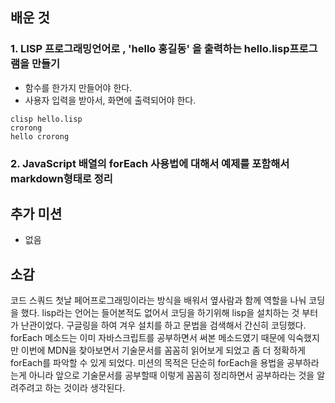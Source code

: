 ## 배운 것

### 1. LISP 프로그래밍언어로 , 'hello 홍길동' 을 출력하는 hello.lisp프로그램을 만들기
- 함수를 한가지 만들어야 한다.
- 사용자 입력을 받아서, 화면에 출력되어야 한다.
~~~
clisp hello.lisp
crorong
hello crorong
~~~
 ### 2. JavaScript 배열의 forEach 사용법에 대해서 예제를 포함해서 markdown형태로 정리


## 추가 미션
- 없음

## 소감
코드 스쿼드 첫날 페어프로그래밍이라는 방식을 배워서 옆사람과 함께 역할을 나눠 코딩을 했다.
lisp라는 언어는 들어본적도 없어서 코딩을 하기위해 lisp을 설치하는 것 부터가 난관이었다.
구글링을 하여 겨우 설치를 하고 문법을 검색해서 간신히 코딩했다.
forEach 메소드는 이미 자바스크립트를 공부하면서 써본 메소드였기 때문에 익숙했지만 이번에
MDN을 찾아보면서 기술문서를 꼼꼼히 읽어보게 되었고 좀 더 정확하게 forEach를 파악할 수 있게 되었다.
미션의 목적은 단순히 forEach을 용법을 공부하라는게 아니라 앞으로 기술문서를 공부할때 이렇게 꼼꼼히
정리하면서 공부하라는 것을 알려주려고 하는 것이라 생각된다.

